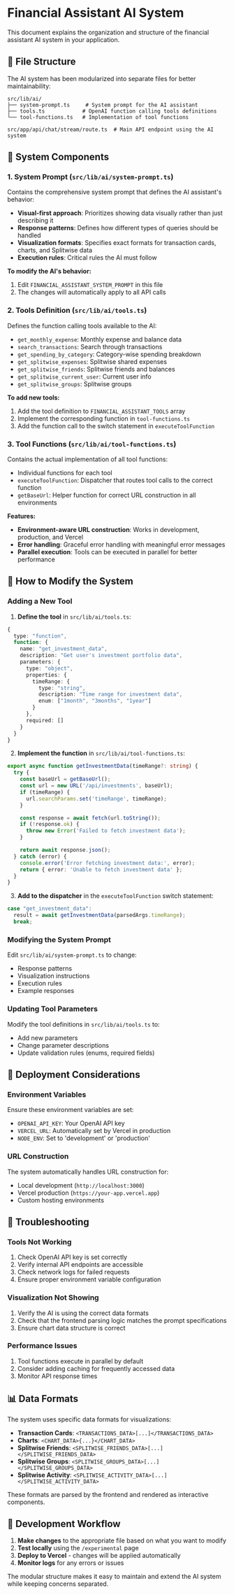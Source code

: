 # Financial Assistant AI System

This document explains the organization and structure of the financial assistant AI system in your application.

## 📁 File Structure

The AI system has been modularized into separate files for better maintainability:

```
src/lib/ai/
├── system-prompt.ts     # System prompt for the AI assistant
├── tools.ts            # OpenAI function calling tools definitions
└── tool-functions.ts   # Implementation of tool functions

src/app/api/chat/stream/route.ts  # Main API endpoint using the AI system
```

## 🎯 System Components

### 1. System Prompt (`src/lib/ai/system-prompt.ts`)

Contains the comprehensive system prompt that defines the AI assistant's behavior:
- **Visual-first approach**: Prioritizes showing data visually rather than just describing it
- **Response patterns**: Defines how different types of queries should be handled
- **Visualization formats**: Specifies exact formats for transaction cards, charts, and Splitwise data
- **Execution rules**: Critical rules the AI must follow

**To modify the AI's behavior:**
1. Edit `FINANCIAL_ASSISTANT_SYSTEM_PROMPT` in this file
2. The changes will automatically apply to all API calls

### 2. Tools Definition (`src/lib/ai/tools.ts`)

Defines the function calling tools available to the AI:
- `get_monthly_expense`: Monthly expense and balance data
- `search_transactions`: Search through transactions
- `get_spending_by_category`: Category-wise spending breakdown
- `get_splitwise_expenses`: Splitwise shared expenses
- `get_splitwise_friends`: Splitwise friends and balances
- `get_splitwise_current_user`: Current user info
- `get_splitwise_groups`: Splitwise groups

**To add new tools:**
1. Add the tool definition to `FINANCIAL_ASSISTANT_TOOLS` array
2. Implement the corresponding function in `tool-functions.ts`
3. Add the function call to the switch statement in `executeToolFunction`

### 3. Tool Functions (`src/lib/ai/tool-functions.ts`)

Contains the actual implementation of all tool functions:
- Individual functions for each tool
- `executeToolFunction`: Dispatcher that routes tool calls to the correct function
- `getBaseUrl`: Helper function for correct URL construction in all environments

**Features:**
- **Environment-aware URL construction**: Works in development, production, and Vercel
- **Error handling**: Graceful error handling with meaningful error messages
- **Parallel execution**: Tools can be executed in parallel for better performance

## 🔧 How to Modify the System

### Adding a New Tool

1. **Define the tool** in `src/lib/ai/tools.ts`:
```typescript
{
  type: "function",
  function: {
    name: "get_investment_data",
    description: "Get user's investment portfolio data",
    parameters: {
      type: "object",
      properties: {
        timeRange: {
          type: "string",
          description: "Time range for investment data",
          enum: ["1month", "3months", "1year"]
        }
      },
      required: []
    }
  }
}
```

2. **Implement the function** in `src/lib/ai/tool-functions.ts`:
```typescript
export async function getInvestmentData(timeRange?: string) {
  try {
    const baseUrl = getBaseUrl();
    const url = new URL('/api/investments', baseUrl);
    if (timeRange) {
      url.searchParams.set('timeRange', timeRange);
    }

    const response = await fetch(url.toString());
    if (!response.ok) {
      throw new Error('Failed to fetch investment data');
    }

    return await response.json();
  } catch (error) {
    console.error('Error fetching investment data:', error);
    return { error: 'Unable to fetch investment data' };
  }
}
```

3. **Add to the dispatcher** in the `executeToolFunction` switch statement:
```typescript
case "get_investment_data":
  result = await getInvestmentData(parsedArgs.timeRange);
  break;
```

### Modifying the System Prompt

Edit `src/lib/ai/system-prompt.ts` to change:
- Response patterns
- Visualization instructions
- Execution rules
- Example responses

### Updating Tool Parameters

Modify the tool definitions in `src/lib/ai/tools.ts` to:
- Add new parameters
- Change parameter descriptions
- Update validation rules (enums, required fields)

## 🚀 Deployment Considerations

### Environment Variables
Ensure these environment variables are set:
- `OPENAI_API_KEY`: Your OpenAI API key
- `VERCEL_URL`: Automatically set by Vercel in production
- `NODE_ENV`: Set to 'development' or 'production'

### URL Construction
The system automatically handles URL construction for:
- Local development (`http://localhost:3000`)
- Vercel production (`https://your-app.vercel.app`)
- Custom hosting environments

## 🐛 Troubleshooting

### Tools Not Working
1. Check OpenAI API key is set correctly
2. Verify internal API endpoints are accessible
3. Check network logs for failed requests
4. Ensure proper environment variable configuration

### Visualization Not Showing
1. Verify the AI is using the correct data formats
2. Check that the frontend parsing logic matches the prompt specifications
3. Ensure chart data structure is correct

### Performance Issues
1. Tool functions execute in parallel by default
2. Consider adding caching for frequently accessed data
3. Monitor API response times

## 📊 Data Formats

The system uses specific data formats for visualizations:

- **Transaction Cards**: `<TRANSACTIONS_DATA>[...]</TRANSACTIONS_DATA>`
- **Charts**: `<CHART_DATA>{...}</CHART_DATA>`
- **Splitwise Friends**: `<SPLITWISE_FRIENDS_DATA>[...]</SPLITWISE_FRIENDS_DATA>`
- **Splitwise Groups**: `<SPLITWISE_GROUPS_DATA>[...]</SPLITWISE_GROUPS_DATA>`
- **Splitwise Activity**: `<SPLITWISE_ACTIVITY_DATA>[...]</SPLITWISE_ACTIVITY_DATA>`

These formats are parsed by the frontend and rendered as interactive components.

## 🔄 Development Workflow

1. **Make changes** to the appropriate file based on what you want to modify
2. **Test locally** using the `/experimental` page
3. **Deploy to Vercel** - changes will be applied automatically
4. **Monitor logs** for any errors or issues

The modular structure makes it easy to maintain and extend the AI system while keeping concerns separated. 